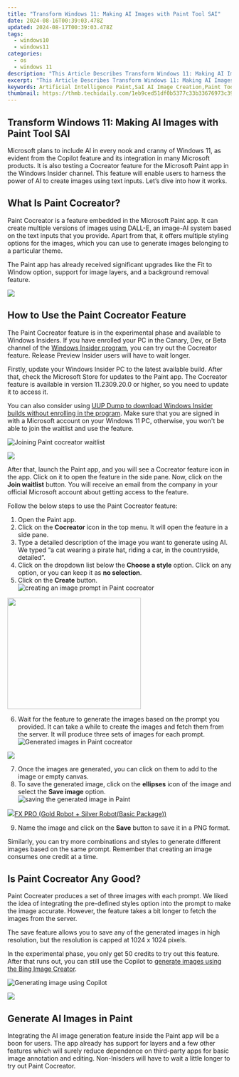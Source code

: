 ```yaml
---
title: "Transform Windows 11: Making AI Images with Paint Tool SAI"
date: 2024-08-16T00:39:03.478Z
updated: 2024-08-17T00:39:03.478Z
tags:
  - windows10
  - windows11
categories:
  - os
  - windows 11
description: "This Article Describes Transform Windows 11: Making AI Images with Paint Tool SAI"
excerpt: "This Article Describes Transform Windows 11: Making AI Images with Paint Tool SAI"
keywords: Artificial Intelligence Paint,SaI AI Image Creation,Paint Tool AI Features,Windows 11 AI Tools,AI Graphic Designing,SAI AI Editing,Imagery with AI in Win11
thumbnail: https://thmb.techidaily.com/1eb9ced51df0b5377c33b33676973c39490da0549a761ceba775a1dae7d61065.jpg
---
```


## Transform Windows 11: Making AI Images with Paint Tool SAI

 Microsoft plans to include AI in every nook and cranny of Windows 11, as evident from the Copilot feature and its integration in many Microsoft products. It is also testing a Cocreator feature for the Microsoft Paint app in the Windows Insider channel. This feature will enable users to harness the power of AI to create images using text inputs. Let’s dive into how it works.

## What Is Paint Cocreator?

 Paint Cocreator is a feature embedded in the Microsoft Paint app. It can create multiple versions of images using DALL-E, an image-AI system based on the text inputs that you provide. Apart from that, it offers multiple styling options for the images, which you can use to generate images belonging to a particular theme.

 The Paint app has already received significant upgrades like the Fit to Window option, support for image layers, and a background removal feature.

<!-- affiliate ads begin -->
<a href="https://store.nero.com/order/checkout.php?PRODS=42296985&QTY=1&AFFILIATE=108875&CART=1"><img src="https://secure.avangate.com/images/merchant/9cea886b9f44a3c2df1163730ab64994/products/copy_nero_burning_rom_cart.png" border="0">
</a>
<!-- affiliate ads end -->
## How to Use the Paint Cocreator Feature

 The Paint Cocreator feature is in the experimental phase and available to Windows Insiders. If you have enrolled your PC in the Canary, Dev, or Beta channel of the [Windows Insider program](https://www.makeuseof.com/windows-11-insider-program-join/), you can try out the Cocreator feature. Release Preview Insider users will have to wait longer.

 Firstly, update your Windows Insider PC to the latest available build. After that, check the Microsoft Store for updates to the Paint app. The Cocreator feature is available in version 11.2309.20.0 or higher, so you need to update it to access it.

 You can also consider using [UUP Dump to download Windows Insider builds without enrolling in the program](https://www.makeuseof.com/windows-11-download-insider-iso-without-insider-program/). Make sure that you are signed in with a Microsoft account on your Windows 11 PC, otherwise, you won't be able to join the waitlist and use the feature.

![Joining Paint cocreator waitlist](https://static1.makeuseofimages.com/wordpress/wp-content/uploads/2023/10/joining-paint-cocreator-waitlist.jpg)
<!-- affiliate ads begin -->
<a href="https://shop.copernic.com/order/checkout.php?PRODS=41033101&QTY=1&AFFILIATE=108875&CART=1"><img src="https://secure.2checkout.com/images/merchant/8d30aa96e72440759f74bd2306c1fa3d/Copernic-2023-Affiliate-728x90-Elite.png" border="0"></a>
<!-- affiliate ads end -->

 After that, launch the Paint app, and you will see a Cocreator feature icon in the app. Click on it to open the feature in the side pane. Now, click on the **Join waitlist** button. You will receive an email from the company in your official Microsoft account about getting access to the feature.

 Follow the below steps to use the Paint Cocreator feature:

1. Open the Paint app.
2. Click on the **Cocreator** icon in the top menu. It will open the feature in a side pane.
3. Type a detailed description of the image you want to generate using AI. We typed “a cat wearing a pirate hat, riding a car, in the countryside, detailed”.
4. Click on the dropdown list below the **Choose a style** option. Click on any option, or you can keep it as **no selection**.
5. Click on the **Create** button.  
![creating an image prompt in Paint cocreator](https://static1.makeuseofimages.com/wordpress/wp-content/uploads/2023/10/creating-an-image-prompt-in-paint-cocreator.jpg)
<!-- affiliate ads begin -->
<a href="https://modlily.sjv.io/c/5597632/2072819/17059" target="_top" id="2072819"><img src="//a.impactradius-go.com/display-ad/17059-2072819" border="0" alt="" width="300" height="250"/></a><img height="0" width="0" src="https://imp.pxf.io/i/5597632/2072819/17059" style="position:absolute;visibility:hidden;" border="0" />
<!-- affiliate ads end -->
6. Wait for the feature to generate the images based on the prompt you provided. It can take a while to create the images and fetch them from the server. It will produce three sets of images for each prompt.  
![Generated images in Paint cocreator](https://static1.makeuseofimages.com/wordpress/wp-content/uploads/2023/10/generated-images-in-paint-cocreator.jpg)
<!-- affiliate ads begin -->
<a href="https://secure.2checkout.com/order/checkout.php?PRODS=45152835&QTY=1&AFFILIATE=108875&CART=1"><img src="https://download.terabyteunlimited.com/banners/ad_800x450_d.jpg" border="0"></a>
<!-- affiliate ads end -->
7. Once the images are generated, you can click on them to add to the image or empty canvas.
8. To save the generated image, click on the **ellipses** icon of the image and select the **Save image** option.  
![saving the generated image in Paint](https://static1.makeuseofimages.com/wordpress/wp-content/uploads/2023/10/saving-the-generated-image-in-paint.jpg)
<!-- affiliate ads begin -->
<a href="https://secure.2checkout.com/order/checkout.php?PRODS=40085955&QTY=1&AFFILIATE=108875&CART=1"><img src="https://secure.avangate.com/images/merchant/f702defbc67edb455949f46babab0c18/products/2_logo9.png" border="0">FX PRO (Gold Robot + Silver Robot(Basic Package))</a>
<!-- affiliate ads end -->
9. Name the image and click on the **Save** button to save it in a PNG format.

 Similarly, you can try more combinations and styles to generate different images based on the same prompt. Remember that creating an image consumes one credit at a time.

## Is Paint Cocreator Any Good?

 Paint Cocreater produces a set of three images with each prompt. We liked the idea of integrating the pre-defined styles option into the prompt to make the image accurate. However, the feature takes a bit longer to fetch the images from the server.

 The save feature allows you to save any of the generated images in high resolution, but the resolution is capped at 1024 x 1024 pixels.

 In the experimental phase, you only get 50 credits to try out this feature. After that runs out, you can still use the Copilot to [generate images using the Bing Image Creator](https://www.makeuseof.com/how-use-bing-image-creator-free/).

![Generating image using Copilot](https://static1.makeuseofimages.com/wordpress/wp-content/uploads/2023/10/generating-image-using-copilot.jpg)

<!-- affiliate ads begin -->
<a href="https://shop.systoolsgroup.com/affiliate.php?ACCOUNT=SYSTOOBY&AFFILIATE=108875&PATH=https%3A%2F%2Fwww.systoolsgroup.com%3FAFFILIATE%3D108875%26RESOURCE%3DSysTools%2BGmail%2BBackup"><img src="https://www.systoolsgroup.com/box/gmail-backup.png" border="0"></a>
<!-- affiliate ads end -->
## Generate AI Images in Paint

 Integrating the AI image generation feature inside the Paint app will be a boon for users. The app already has support for layers and a few other features which will surely reduce dependence on third-party apps for basic image annotation and editing. Non-Inisders will have to wait a little longer to try out Paint Cocreator.



<ins class="adsbygoogle"
      style="display:block"
      data-ad-client="ca-pub-7571918770474297"
      data-ad-slot="8358498916"
      data-ad-format="auto"
      data-full-width-responsive="true"></ins>




